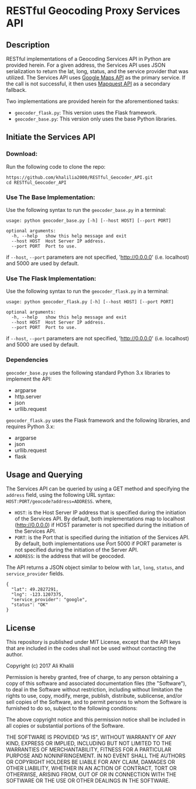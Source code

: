 # RESTful Geocoding Proxy Services API

## Description
RESTful implementations of a Geocoding Services API in Python are provided herein. For a given address, the Services API uses JSON serialization to return the lat, long, status, and the service provider that was utilized. The Services API uses [Google Maps API](https://developers.google.com/maps/documentation/geocoding/start) as the primary service. If the call is not successful, it then uses [Mapquest API](https://developer.mapquest.com/documentation/geocoding-api/address/get/) as a secondary fallback.  
  
Two implementations are provided herein for the aforementioned tasks:  
  * `geocoder_flask.py`:  This version uses the Flask framework.
  * `geocoder_base.py`: This version only uses the base Python libraries.

## Initiate the Services API
### Download:
Run the following code to clone the repo:
```
https://github.com/khalilia2000/RESTful_Geocoder_API.git
cd RESTful_Geocoder_API
```
### Use The Base Implementation:
Use the following syntax to run the `geocoder_base.py` in a terminal:
```
usage: python geocoder_base.py [-h] [--host HOST] [--port PORT]

optional arguments:
  -h, --help   show this help message and exit
  --host HOST  Host Server IP address.
  --port PORT  Port to use.
```
if `--host`, `--port` parameters are not specified, 'http://0.0.0.0' (i.e. localhost) and 5000 are used by default. 

### Use The Flask Implementation:
Use the following syntax to run the `geocoder_flask.py` in a terminal:
```
usage: python geocoder_flask.py [-h] [--host HOST] [--port PORT]

optional arguments:
  -h, --help   show this help message and exit
  --host HOST  Host Server IP address.
  --port PORT  Port to use.
```
if `--host`, `--port` parameters are not specified, 'http://0.0.0.0' (i.e. localhost) and 5000 are used by default. 

### Dependencies
`geocoder_base.py` uses the following standard Python 3.x libraries to implement the API:
  * argparse
  * http.server
  * json
  * urllib.request

`geocoder_flask.py` uses the Flask framework and the following libraries, and requires Python 3.x:
  * argparse
  * json
  * urllib.request
  * flask

## Usage and Querying
The Services API can be queried by using a GET method and specifying the `address` field, using the following URL syntax:  
`HOST:PORT/geocode?address=ADDRESS`. 
where,   
  * `HOST`: is the Host Server IP address that is specified during the initiation of the Services API. By default, both implementations map to localhost (http://0.0.0.0) if HOST parameter is not specified during the initiation of the Services API.  
  * `PORT`: is the Port that is specified during the initiation of the Services API. By default, both implementations use Port 5000 if PORT parameter is not specified during the initiation of the Server API.    
  * `ADDRESS`: is the address that will be geocoded.  

The API returns a JSON object similar to below with `lat`, `long`, `status`, and `service_provider` fields.
```
{
  "lat": 49.2827291, 
  "lng": -123.1207375, 
  "service_provider": "google", 
  "status": "OK"
}
```

## License
This repository is published under MIT License, except that the API keys that are included in the codes shall not be used without contacting the author.

Copyright (c) 2017 Ali Khalili

Permission is hereby granted, free of charge, to any person obtaining a copy
of this software and associated documentation files (the "Software"), to deal
in the Software without restriction, including without limitation the rights
to use, copy, modify, merge, publish, distribute, sublicense, and/or sell
copies of the Software, and to permit persons to whom the Software is
furnished to do so, subject to the following conditions:

The above copyright notice and this permission notice shall be included in all
copies or substantial portions of the Software.

THE SOFTWARE IS PROVIDED "AS IS", WITHOUT WARRANTY OF ANY KIND, EXPRESS OR
IMPLIED, INCLUDING BUT NOT LIMITED TO THE WARRANTIES OF MERCHANTABILITY,
FITNESS FOR A PARTICULAR PURPOSE AND NONINFRINGEMENT. IN NO EVENT SHALL THE
AUTHORS OR COPYRIGHT HOLDERS BE LIABLE FOR ANY CLAIM, DAMAGES OR OTHER
LIABILITY, WHETHER IN AN ACTION OF CONTRACT, TORT OR OTHERWISE, ARISING FROM,
OUT OF OR IN CONNECTION WITH THE SOFTWARE OR THE USE OR OTHER DEALINGS IN THE
SOFTWARE.

